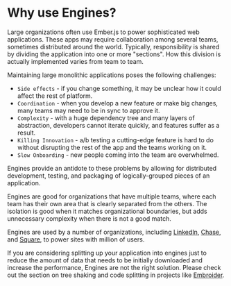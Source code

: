 # Why use Engines?

Large organizations often use Ember.js to power sophisticated web applications. These apps may require collaboration among several teams, sometimes distributed around the world. Typically, responsibility is shared by dividing the application into one or more "sections". How this division is actually implemented varies from team to team.

Maintaining large monolithic applications poses the following challenges:

* `Side effects` - if you change something, it may be unclear how it could affect the rest of platform.
* `Coordination` - when you develop a new feature or make big changes, many teams may need to be in sync to approve it.
* `Complexity` - with a huge dependency tree and many layers of abstraction, developers cannot iterate quickly, and features suffer as a result.
* `Killing Innovation` - a/b testing a cutting-edge feature is hard to do without disrupting the rest of the app and the teams working on it.
* `Slow Onboarding` - new people coming into the team are overwhelmed.

Engines provide an antidote to these problems by allowing for distributed development, testing, and packaging of logically-grouped pieces of an application.

Engines are good for organizations that have multiple teams, where each team has their own area that is clearly separated from the others. The isolation is good when it matches organizational boundaries, but adds unnecessary complexity when there is not a good match.

Engines are used by a number of organizations, including [LinkedIn](https://www.linkedin.com), [Chase](https://www.chase.com/), and [Square](https://squareup.com), to power sites with million of users.

If you are considering splitting up your application into engines just to reduce the amount of data that needs to be initially downloaded and increase the performance, Engines are not the right solution. Please check out the section on tree shaking and code splitting in projects like [Embroider](https://github.com/embroider-build/embroider).
